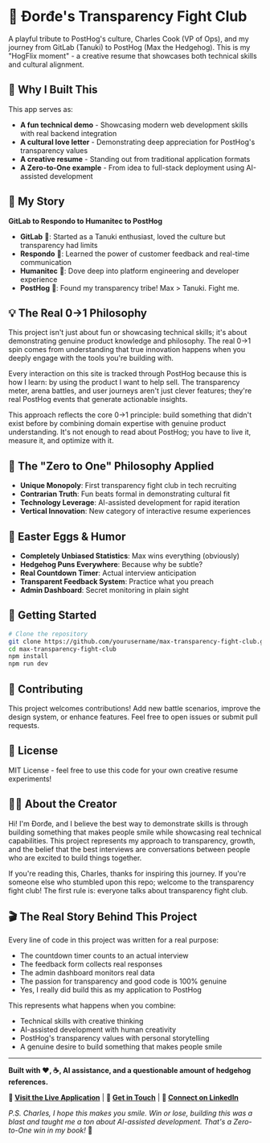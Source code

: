 # 🦔 Đorđe's Transparency Fight Club

A playful tribute to PostHog's culture, Charles Cook (VP of Ops), and my journey from GitLab (Tanuki) to PostHog (Max the Hedgehog). This is my "HogFlix moment" - a creative resume that showcases both technical skills and cultural alignment.

## 🎯 Why I Built This

This app serves as:
- **A fun technical demo** - Showcasing modern web development skills with real backend integration
- **A cultural love letter** - Demonstrating deep appreciation for PostHog's transparency values
- **A creative resume** - Standing out from traditional application formats
- **A Zero-to-One example** - From idea to full-stack deployment using AI-assisted development

## 📖 My Story

**GitLab to Respondo to Humanitec to PostHog**

- **GitLab** 🦝: Started as a Tanuki enthusiast, loved the culture but transparency had limits
- **Respondo** 💬: Learned the power of customer feedback and real-time communication  
- **Humanitec** 🚀: Dove deep into platform engineering and developer experience
- **PostHog** 🦔: Found my transparency tribe! Max > Tanuki. Fight me.

## 💡 The Real 0→1 Philosophy

This project isn't just about fun or showcasing technical skills; it's about demonstrating genuine product knowledge and philosophy. The real 0→1 spin comes from understanding that true innovation happens when you deeply engage with the tools you're building with.

Every interaction on this site is tracked through PostHog because this is how I learn: by using the product I want to help sell. The transparency meter, arena battles, and user journeys aren't just clever features; they're real PostHog events that generate actionable insights.

This approach reflects the core 0→1 principle: build something that didn't exist before by combining domain expertise with genuine product understanding. It's not enough to read about PostHog; you have to live it, measure it, and optimize with it.

## 🧪 The "Zero to One" Philosophy Applied

- **Unique Monopoly**: First transparency fight club in tech recruiting
- **Contrarian Truth**: Fun beats formal in demonstrating cultural fit
- **Technology Leverage**: AI-assisted development for rapid iteration
- **Vertical Innovation**: New category of interactive resume experiences

## 🎪 Easter Eggs & Humor

- **Completely Unbiased Statistics**: Max wins everything (obviously)
- **Hedgehog Puns Everywhere**: Because why be subtle?
- **Real Countdown Timer**: Actual interview anticipation
- **Transparent Feedback System**: Practice what you preach
- **Admin Dashboard**: Secret monitoring in plain sight

## 🚀 Getting Started

```bash
# Clone the repository
git clone https://github.com/yourusername/max-transparency-fight-club.git
cd max-transparency-fight-club
npm install
npm run dev
```

## 🤝 Contributing

This project welcomes contributions! Add new battle scenarios, improve the design system, or enhance features. Feel free to open issues or submit pull requests.

## 📄 License

MIT License - feel free to use this code for your own creative resume experiments!

## 🙋‍♂️ About the Creator

Hi! I'm Đorđe, and I believe the best way to demonstrate skills is through building something that makes people smile while showcasing real technical capabilities. This project represents my approach to transparency, growth, and the belief that the best interviews are conversations between people who are excited to build things together.

If you're reading this, Charles, thanks for inspiring this journey. If you're someone else who stumbled upon this repo; welcome to the transparency fight club! The first rule is: everyone talks about transparency fight club.

## 🎬 The Real Story Behind This Project

Every line of code in this project was written for a real purpose:
- The countdown timer counts to an actual interview
- The feedback form collects real responses  
- The admin dashboard monitors real data
- The passion for transparency and good code is 100% genuine
- Yes, I really did build this as my application to PostHog

This represents what happens when you combine:
- Technical skills with creative thinking
- AI-assisted development with human creativity
- PostHog's transparency values with personal storytelling
- A genuine desire to build something that makes people smile

---

**Built with ❤️, ☕, AI assistance, and a questionable amount of hedgehog references.**

**🦔 [Visit the Live Application](https://your-app-url.lovable.app)** | **📧 [Get in Touch](mailto:your-email@example.com)** | **💼 [Connect on LinkedIn](https://www.linkedin.com/in/georgeschu/)**

*P.S. Charles, I hope this makes you smile. Win or lose, building this was a blast and taught me a ton about AI-assisted development. That's a Zero-to-One win in my book!* 🚀